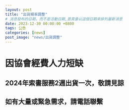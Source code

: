 ```yaml
---
layout: post
title: "出貨頻率調整"
# 消息發布的日期，而不是活動日期,首頁會以這個日期來排列最新消息
date: 2023-12-30 00:00:00 +0800
tags: 公告
categories: [news]
post_image: "news/出貨調整"
---
```



# 因協會經費人力短缺
## 2024年索書服務2週出貨一次，敬請見諒
## 如有大量或緊急需求，請電話聯繫